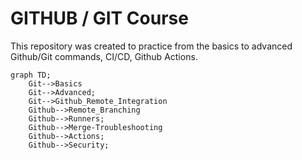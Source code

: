 # GITHUB / GIT Course
This repository was created to practice from the basics to advanced Github/Git commands, CI/CD, Github Actions.

```mermaid
graph TD;
    Git-->Basics
    Git-->Advanced;
    Git-->Github_Remote_Integration
    Github-->Remote_Branching
    Github-->Runners;
    Github-->Merge-Troubleshooting
    Github-->Actions;
    Github-->Security;
```